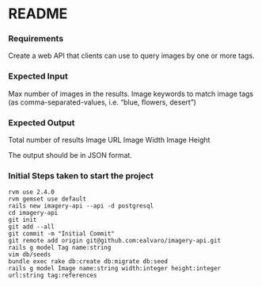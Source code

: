 # README

### Requirements ###

Create a web API that clients can use to query images by one or more tags.

### Expected Input ###

Max number of images in the results.
Image keywords to match image tags (as comma-separated-values, i.e. “blue, flowers, desert”)

### Expected Output ###

Total number of results
Image URL
Image Width
Image Height

The output should be in JSON format.

### Initial Steps taken to start the project ###

```shell
rvm use 2.4.0
rvm gemset use default
rails new imagery-api --api -d postgresql
cd imagery-api
git init
git add --all
git commit -m "Initial Commit"
git remote add origin git@github.com:ealvaro/imagery-api.git
rails g model Tag name:string
vim db/seeds
bundle exec rake db:create db:migrate db:seed
rails g model Image name:string width:integer height:integer url:string tag:references
```
